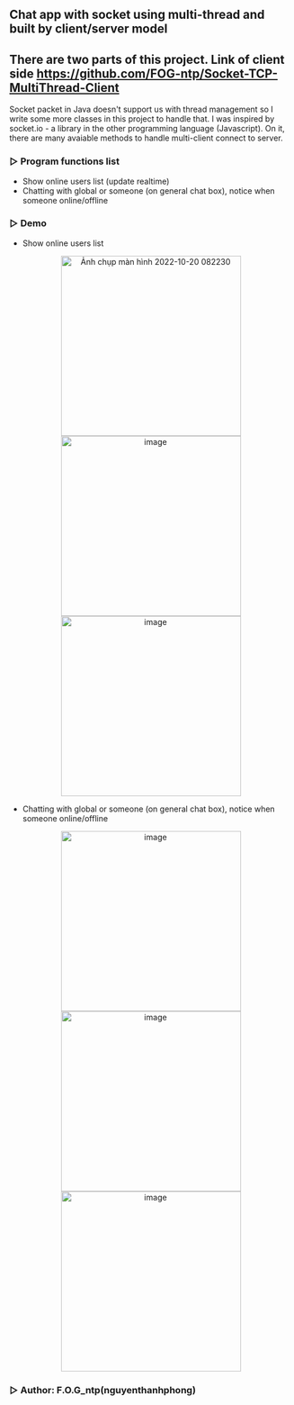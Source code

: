 ## Chat app with socket using multi-thread and built by client/server model 
There are two parts of this project.
Link of client side https://github.com/FOG-ntp/Socket-TCP-MultiThread-Client
-----
Socket packet in Java doesn't support us with thread management so I write some more classes in this project to handle that.
I was inspired by socket.io - a library in the other programming language (Javascript). On it, there are many avaiable methods to handle multi-client connect to server.
### ▷ Program functions list
 - Show online users list (update realtime)
 - Chatting with global or someone (on general chat box), notice when someone online/offline
### ▷ Demo
 - Show online users list
 <p align="center">
<img width="320" alt="Ảnh chụp màn hình 2022-10-20 082230" src="https://user-images.githubusercontent.com/99815527/196834244-e7d77a42-5503-4e79-9fc9-299247462864.png">
<img width="320" alt="image" src="https://user-images.githubusercontent.com/99815527/196834317-418110fe-be36-4fb8-b2ce-9c65d4851857.png">
<img width="320" alt="image" src="https://user-images.githubusercontent.com/99815527/196834406-86868fab-4ae8-4885-aa34-e5ed0c8a26cd.png">
 </p>

 - Chatting with global or someone (on general chat box), notice when someone online/offline
  <p align="center">
 <img width="320" alt="image" src="https://user-images.githubusercontent.com/99815527/196835263-843cd29f-2a9e-4db0-8495-b53e883ef7ba.png">
 <img width="320" alt="image" src="https://user-images.githubusercontent.com/99815527/196835228-12566627-f473-466d-afcf-07a811ca6914.png">
 <img width="320" alt="image" src="https://user-images.githubusercontent.com/99815527/196835343-2f16a292-0b1a-4c50-b309-238ece27a750.png">
</p>

### ▷ Author: F.O.G_ntp(nguyenthanhphong)


